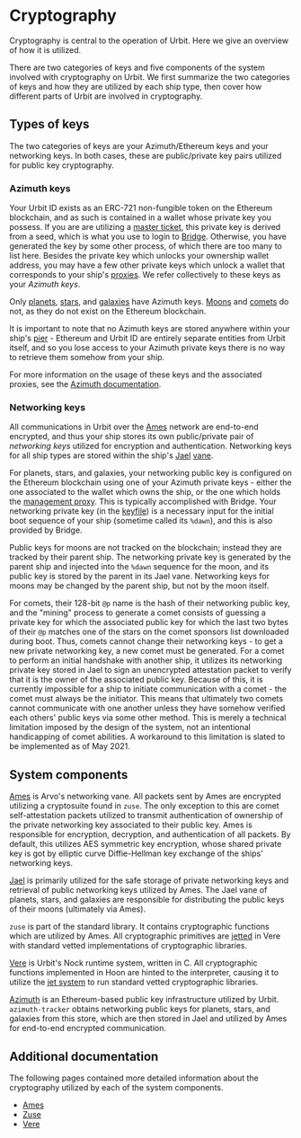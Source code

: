 # Cryptography

Cryptography is central to the operation of Urbit. Here we give an overview of how it is utilized.

There are two categories of keys and five components of the system involved with cryptography on Urbit. We first summarize the two categories of keys and how they are utilized by each ship type, then cover how different parts of Urbit are involved in cryptography.

## Types of keys

The two categories of keys are your Azimuth/Ethereum keys and your networking keys. In both cases, these are public/private key pairs utilized for public key cryptography.

### Azimuth keys

Your Urbit ID exists as an ERC-721 non-fungible token on the Ethereum blockchain, and as such is contained in a wallet whose private key you possess. If you are are utilizing a [master ticket](system/identity#master-ticket), this private key is derived from a seed, which is what you use to login to [Bridge](glossary/bridge). Otherwise, you have generated the key by some other process, of which there are too many to list here. Besides the private key which unlocks your ownership wallet address, you may have a few other private keys which unlock a wallet that corresponds to your ship's [proxies](glossary/proxies). We refer collectively to these keys as your _Azimuth keys_.

Only [planets](glossary/planet), [stars](glossary/star), and [galaxies](glossary/galaxy) have Azimuth keys. [Moons](glossary/moon) and [comets](glossary/comet) do not, as they do not exist on the Ethereum blockchain.

It is important to note that no Azimuth keys are stored anywhere within your ship's [pier](glossary/pier) - Ethereum and Urbit ID are entirely separate entities from Urbit itself, and so you lose access to your Azimuth private keys there is no way to retrieve them somehow from your ship.

For more information on the usage of these keys and the associated proxies, see the [Azimuth documentation](system/identity).

### Networking keys

All communications in Urbit over the [Ames](glossary/ames) network are end-to-end encrypted, and thus your ship stores its own public/private pair of _networking keys_ utilized for encryption and authentication. Networking keys for all ship types are stored within the ship's [Jael](glossary/jael) [vane](glossary/vane).

For planets, stars, and galaxies, your networking public key is configured on the Ethereum blockchain using one of your Azimuth private keys - either the one associated to the wallet which owns the ship, or the one which holds the [management proxy](glossary/proxies). This is typically accomplished with Bridge. Your networking private key (in the [keyfile](glossary/keyfile)) is a necessary input for the initial boot sequence of your ship (sometime called its `%dawn`), and this is also provided by Bridge.

Public keys for moons are not tracked on the blockchain; instead they are tracked by their parent ship. The networking private key is generated by the parent ship and injected into the `%dawn` sequence for the moon, and its public key is stored by the parent in its Jael vane. Networking keys for moons may be changed by the parent ship, but not by the moon itself.

For comets, their 128-bit `@p` name is the hash of their networking public key, and the "mining" process to generate a comet consists of guessing a private key for which the associated public key for which the last two bytes of their `@p` matches one of the stars on the comet sponsors list downloaded during boot. Thus, comets cannot change their networking keys - to get a new private networking key, a new comet must be generated. For a comet to perform an initial handshake with another ship, it utilizes its networking private key stored in Jael to sign an unencrypted attestation packet to verify that it is the owner of the associated public key. Because of this, it is currently impossible for a ship to initiate communication with a comet - the comet must always be the initiator. This means that ultimately two comets cannot communicate with one another unless they have somehow verified each others' public keys via some other method. This is merely a technical limitation imposed by the design of the system, not an intentional handicapping of comet abilities. A workaround to this limitation is slated to be implemented as of May 2021.

## System components

[Ames](system/kernel/ames) is Arvo's networking vane. All packets sent by Ames are encrypted utilizing a cryptosuite found in `zuse`. The only exception to this are comet self-attestation packets utilized to transmit authentication of ownership of the private networking key associated to their public key. Ames is responsible for encryption, decryption, and authentication of all packets. By default, this utilizes AES symmetric key encryption, whose shared private key is got by elliptic curve Diffie-Hellman key exchange of the ships' networking keys.

[Jael](system/kernel/jael) is primarily utilized for the safe storage of private networking keys and retrieval of public networking keys utilized by Ames. The Jael vane of planets, stars, and galaxies are responsible for distributing the public keys of their moons (ultimately via Ames).

`zuse` is part of the standard library. It contains cryptographic functions which are utilized by Ames. All cryptographic primitives are [jetted](system/runtime/guides/jetting) in Vere with standard vetted implementations of cryptographic libraries.

[Vere](system/runtime/) is Urbit's Nock runtime system, written in C. All cryptographic functions implemented in Hoon are hinted to the interpreter, causing it to utilize the [jet system](system/runtime/guides/jetting) to run standard vetted cryptographic libraries.

[Azimuth](system/identity/) is an Ethereum-based public key infrastructure utilized by Urbit. `azimuth-tracker` obtains networking public keys for planets, stars, and galaxies from this store, which are then stored in Jael and utilized by Ames for end-to-end encrypted communication.

## Additional documentation

The following pages contained more detailed information about the cryptography utilized by each of the system components.

- [Ames](system/kernel/ames/guides/cryptography)
- [Zuse](language/hoon/reference/cryptography)
- [Vere](system/runtime/reference/cryptography)
